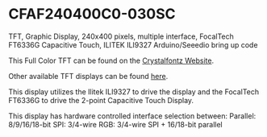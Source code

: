 # CFAF240400C0-030SC
TFT, Graphic Display, 240x400 pixels, multiple interface, FocalTech FT6336G Capacitive Touch, ILITEK ILI9327 Arduino/Seeedio bring up code

This Full Color TFT can be found on the [Crystalfontz Website](https://www.crystalfontz.com/product/cfaf240400c0030sc).

Other available TFT displays can be found [here](https://www.crystalfontz.com/c/tft-lcd-displays/25).

This display utilizes the Ilitek ILI9327 to drive the display and the FocalTech FT6336G to drive the 2-point Capacitive Touch Display. 

This display has hardware controlled interface selection between:
Parallel: 8/9/16/18-bit
SPI: 3/4-wire
RGB: 3/4-wire SPI + 16/18-bit parallel
